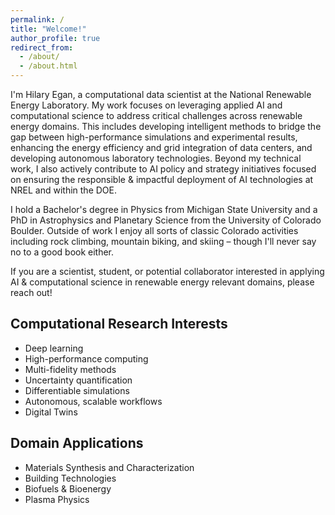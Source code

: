 ```yaml
---
permalink: /
title: "Welcome!"
author_profile: true
redirect_from: 
  - /about/
  - /about.html
---
```

I'm Hilary Egan, a computational data scientist at the National Renewable Energy Laboratory. My work focuses on leveraging applied AI and computational science to address critical challenges across renewable energy domains. This includes developing intelligent methods to bridge the gap between high-performance simulations and experimental results, enhancing the energy efficiency and grid integration of data centers, and developing autonomous laboratory technologies. Beyond my technical work, I also actively contribute to AI policy and strategy initiatives focused on ensuring the responsible & impactful deployment of AI technologies at NREL and within the DOE.


I hold a Bachelor's degree in Physics from Michigan State University and a PhD in Astrophysics and Planetary Science from the University of Colorado Boulder. Outside of work I enjoy all sorts of classic Colorado activities including rock climbing, mountain biking, and skiing – though I'll never say no to a good book either.

If you are a scientist, student, or potential collaborator interested in applying AI & computational science in renewable energy relevant domains, please reach out!

Computational Research Interests
------------------
* Deep learning
* High-performance computing
* Multi-fidelity methods
* Uncertainty quantification
* Differentiable simulations
* Autonomous, scalable workflows
* Digital Twins

Domain Applications
------------------
* Materials Synthesis and Characterization
* Building Technologies
* Biofuels & Bioenergy
* Plasma Physics